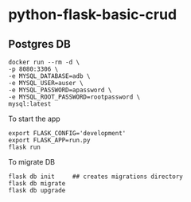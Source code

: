 # python-flask-basic-crud

## Postgres DB
```
docker run --rm -d \
-p 8080:3306 \
-e MYSQL_DATABASE=adb \
-e MYSQL_USER=auser \
-e MYSQL_PASSWORD=apassword \
-e MYSQL_ROOT_PASSWORD=rootpassword \
mysql:latest
```

To start the app
```
export FLASK_CONFIG='development'
export FLASK_APP=run.py
flask run
```

To migrate DB
```
flask db init     ## creates migrations directory
flask db migrate
flask db upgrade
```
